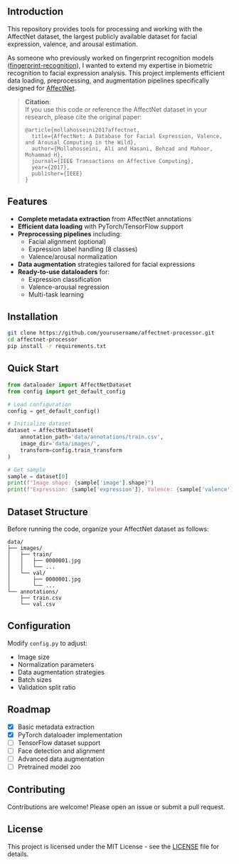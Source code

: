 ## Introduction

This repository provides tools for processing and working with the AffectNet dataset, the largest publicly available dataset for facial expression, valence, and arousal estimation. 

As someone who previously worked on fingerprint recognition models ([fingerprint-recognition](https://github.com/realivanivani/fingerprint-recognition)), I wanted to extend my expertise in biometric recognition to facial expression analysis. This project implements efficient data loading, preprocessing, and augmentation pipelines specifically designed for [AffectNet](https://arxiv.org/pdf/1708.03985).

> **Citation**:  
> If you use this code or reference the AffectNet dataset in your research, please cite the original paper:
> ```
> @article{mollahosseini2017affectnet,
>   title={AffectNet: A Database for Facial Expression, Valence, and Arousal Computing in the Wild},
>   author={Mollahosseini, Ali and Hasani, Behzad and Mahoor, Mohammad H},
>   journal={IEEE Transactions on Affective Computing},
>   year={2017},
>   publisher={IEEE}
> }
> ```

## Features

- **Complete metadata extraction** from AffectNet annotations
- **Efficient data loading** with PyTorch/TensorFlow support
- **Preprocessing pipelines** including:
  - Facial alignment (optional)
  - Expression label handling (8 classes)
  - Valence/arousal normalization
- **Data augmentation** strategies tailored for facial expressions
- **Ready-to-use dataloaders** for:
  - Expression classification
  - Valence-arousal regression
  - Multi-task learning

## Installation

```bash
git clone https://github.com/yourusername/affectnet-processor.git
cd affectnet-processor
pip install -r requirements.txt
```

## Quick Start

```python
from dataloader import AffectNetDataset
from config import get_default_config

# Load configuration
config = get_default_config()

# Initialize dataset
dataset = AffectNetDataset(
    annotation_path='data/annotations/train.csv',
    image_dir='data/images/',
    transform=config.train_transform
)

# Get sample
sample = dataset[0]
print(f"Image shape: {sample['image'].shape}")
print(f"Expression: {sample['expression']}, Valence: {sample['valence']:.2f}")
```

## Dataset Structure

Before running the code, organize your AffectNet dataset as follows:

```
data/
├── images/
│   ├── train/
│   │   ├── 0000001.jpg
│   │   └── ...
│   └── val/
│       ├── 0000001.jpg
│       └── ...
└── annotations/
    ├── train.csv
    └── val.csv
```

## Configuration

Modify `config.py` to adjust:
- Image size
- Normalization parameters
- Data augmentation strategies
- Batch sizes
- Validation split ratio

## Roadmap

- [x] Basic metadata extraction
- [x] PyTorch dataloader implementation
- [ ] TensorFlow dataset support
- [ ] Face detection and alignment
- [ ] Advanced data augmentation
- [ ] Pretrained model zoo

## Contributing

Contributions are welcome! Please open an issue or submit a pull request.

## License

This project is licensed under the MIT License - see the [LICENSE](LICENSE) file for details.
